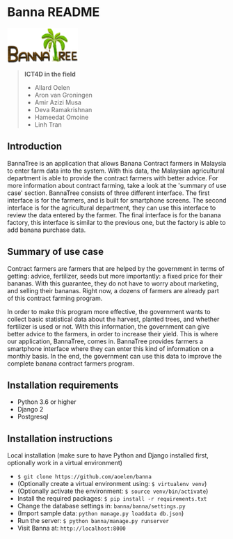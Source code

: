 # Banna README
![Logo](banna/farmer/static/farmer/img/github_logo.png)

> **ICT4D in the field**
> - Allard Oelen
> - Aron van Groningen  
> - Amir Azizi Musa
> - Deva Ramakrishnan
> - Hameedat Omoine
> - Linh Tran

## Introduction
BannaTree is an application that allows Banana Contract farmers in Malaysia to enter farm data into the system. With this data, the Malaysian agricultural department is able to provide the contract farmers with better advice. For more information about contract farming, take a look at the 'summary of use case' section. BannaTree consists of three different interface. The first interface is for the farmers, and is built for smartphone screens. The second interface is for the agricultural department, they can use this interface to review the data entered by the farmer. The final interface is for the banana factory, this interface is similar to the previous one, but the factory is able to add banana purchase data.

## Summary of use case
Contract farmers are farmers that are helped by the government in terms of getting: advice, fertilizer, seeds but more importantly: a fixed price for their bananas. With this guarantee, they do not have to worry about marketing, and selling their bananas. Right now, a dozens of farmers are already part of this contract farming program.

In order to make this program more effective, the government wants to collect basic statistical data about the harvest, planted trees, and whether fertilizer is used or not. With this information, the government can give better advice to the farmers, in order to increase their yield. This is where our application, BannaTree, comes in. BannaTree provides farmers a smartphone interface where they can enter this kind of information on a monthly basis. In the end, the government can use this data to improve the complete banana contract farmers program.


## Installation requirements
- Python 3.6 or higher
- Django 2
- Postgresql


## Installation instructions
Local installation (make sure to have Python and Django installed first, optionally work in a virtual environment)
- `$ git clone https://github.com/aoelen/banna`
 - (Optionally create a virtual environment using: `$ virtualenv venv`)
 - (Optionally activate the environment: `$ source venv/bin/activate`)
- Install the required packages: `$ pip install -r requirements.txt`
- Change the database settings in: `banna/banna/settings.py`
- (Import sample data: `python manage.py loaddata db.json`)
- Run the server: `$ python banna/manage.py runserver`
- Visit Banna at: `http://localhost:8000`
